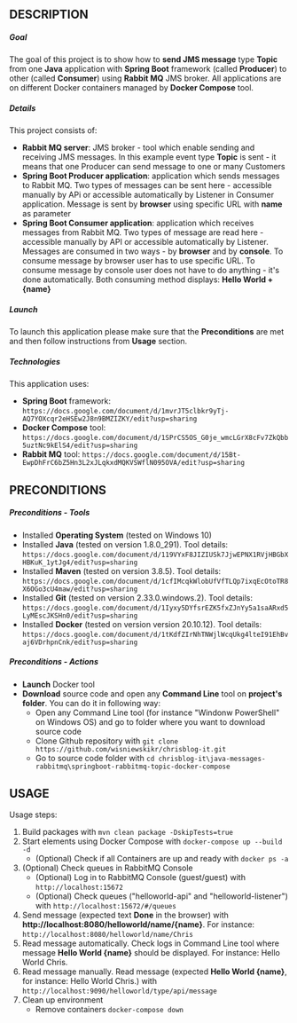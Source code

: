 DESCRIPTION
-----------

##### Goal
The goal of this project is to show how to **send JMS message** type **Topic** from one **Java** application with **Spring Boot** framework (called **Producer**) to other (called **Consumer**) using **Rabbit MQ** JMS broker. All applications are on different Docker containers managed by **Docker Compose** tool.

##### Details
This project consists of:
* **Rabbit MQ server**: JMS broker - tool which enable sending and receiving JMS messages. In this example event type **Topic** is sent - it means that one Producer can send message to one or many Customers
* **Spring Boot Producer application**: application which sends messages to Rabbit MQ. Two types of messages can be sent here - accessible manually by APi or accessible automatically by Listener in Consumer application. Message is sent by **browser** using specific URL with **name** as parameter
* **Spring Boot Consumer application**: application which receives messages from Rabbit MQ. Two types of message are read here - accessible manually by API or accessible automatically by Listener. Messages are consumed in two ways - by **browser** and by **console**. To consume message by browser user has to use specific URL. To consume message by console user does not have to do anything - it's done automatically. Both consuming method displays: **Hello World + {name}**

##### Launch
To launch this application please make sure that the **Preconditions** are met and then follow instructions from **Usage** section.

##### Technologies
This application uses:
* **Spring Boot** framework: `https://docs.google.com/document/d/1mvrJT5clbkr9yTj-AQ7YOXcqr2eHSEw2J8n9BMZIZKY/edit?usp=sharing`
* **Docker Compose** tool: `https://docs.google.com/document/d/1SPrCS5OS_G0je_wmcLGrX8cFv7ZkQbb5uztNc9kElS4/edit?usp=sharing`
* **Rabbit MQ** tool: `https://docs.google.com/document/d/15Bt-EwpDhFrC6bZ5Hn3L2xJLqkxdMQKVSWflN095OVA/edit?usp=sharing`

PRECONDITIONS
-------------

##### Preconditions - Tools
* Installed **Operating System** (tested on Windows 10)
* Installed **Java** (tested on version 1.8.0_291). Tool details: `https://docs.google.com/document/d/119VYxF8JIZIUSk7JjwEPNX1RVjHBGbXHBKuK_1ytJg4/edit?usp=sharing`
* Installed **Maven** (tested on version 3.8.5). Tool details: `https://docs.google.com/document/d/1cfIMcqkWlobUfVfTLQp7ixqEcOtoTR8X6OGo3cU4maw/edit?usp=sharing`
* Installed **Git** (tested on version 2.33.0.windows.2). Tool details: `https://docs.google.com/document/d/1Iyxy5DYfsrEZK5fxZJnYy5a1saARxd5LyMEscJKSHn0/edit?usp=sharing`
* Installed **Docker** (tested on version version 20.10.12). Tool details: `https://docs.google.com/document/d/1tKdfZIrNhTNWjlWcqUkg4lteI91EhBvaj6VDrhpnCnk/edit?usp=sharing`

##### Preconditions - Actions
* **Launch** Docker tool
* **Download** source code and open any **Command Line** tool on **project's folder**. You can do it in following way:
    * Open any Command Line tool (for instance "Windonw PowerShell" on Windows OS) and go to folder where you want to download source code 
    * Clone Github repository with `git clone https://github.com/wisniewskikr/chrisblog-it.git`
    * Go to source code folder with `cd chrisblog-it\java-messages-rabbitmq\springboot-rabbitmq-topic-docker-compose`


USAGE
-----

Usage steps:
1. Build packages with `mvn clean package -DskipTests=true`
1. Start elements using Docker Compose with `docker-compose up --build -d`
     * (Optional) Check if all Containers are up and ready with `docker ps -a` 
1. (Optional) Check queues in RabbitMQ Console
     * (Optional) Log in to RabbitMQ Console (guest/guest) with `http://localhost:15672`
     * (Optional) Check queues ("helloworld-api" and "helloworld-listener") with `http://localhost:15672/#/queues`
1. Send message (expected text **Done** in the browser) with **http://localhost:8080/helloworld/name/{name}**. For instance: `http://localhost:8080/helloworld/name/Chris`
1. Read message automatically. Check logs in Command Line tool where message **Hello World {name}** should be displayed. For instance: Hello World Chris.
1. Read message manually. Read message (expected **Hello World {name}**, for instance: Hello World Chris.) with `http://localhost:9090/helloworld/type/api/message`
1. Clean up environment
    * Remove containers `docker-compose down`